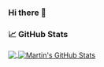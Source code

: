 ### Hi there 👋

### &#x1f4c8; GitHub Stats

<a href="https://github.com/tianpangji/tianpangji">
  <img align="center" src="https://github-readme-stats.vercel.app/api/top-langs/?username=tianpangji&hide=css,html&title_color=ffffff&text_color=c9cacc&icon_color=00bdfe&bg_color=1d1f21" />
</a>
<a href="https://github.com/tianpangji/tianpangji">
  <img align="center" src="https://github-readme-stats.vercel.app/api?username=tianpangji&show_icons=true&line_height=27&count_private=true&title_color=ffffff&text_color=c9cacc&icon_color=00bdfe&bg_color=1d1f21" alt="Martin's GitHub Stats" />
</a>

<!--
**TianPangJi/tianpangji** is a ✨ _special_ ✨ repository because its `README.md` (this file) appears on your GitHub profile.

Here are some ideas to get you started:

- 🔭 I’m currently working on ...
- 🌱 I’m currently learning ...
- 👯 I’m looking to collaborate on ...
- 🤔 I’m looking for help with ...
- 💬 Ask me about ...
- 📫 How to reach me: ...
- 😄 Pronouns: ...
- ⚡ Fun fact: ...
-->
